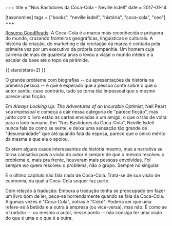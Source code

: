 +++
title = "Nos Bastidores da Coca-Cola - Neville Isdell"
date = 2017-01-14

[taxonomies]
tags = ["books", "neville isdell", "história", "coca-cola", "ceo"]
+++

[Resumo GoodReads](https://www.goodreads.com/book/show/26831728-nos-bastidores-da-coca-cola):
A Coca-Cola é a marca mais reconhecida e próspera do mundo, cruzando
fronteiras geográficas, linguísticas e culturais. A história da criação, do
marketing e da recriação da marca é contada pela primeira vez por um executivo
da própria companhia. Um homem cuja carreira de mais de quarenta anos o levou
a viajar o mundo inteiro e a escalar da base até o topo da pirâmide.

<!-- more -->

{{ stars(stars=2) }}

O grande problema com biografias -- ou apresentações de história na primeira
pessoa -- é que é esperado que a pessoa conte sobre o que o autor sentiu; caso
contrário, tudo se torna tão impessoal que o mesmo parece uma ficção.

Em _Always Looking Up: The Adventures of an Incurable Optimist_, Neil Peart
soa impessoal e começa a cair nessa categoria de "parece ficção", mas junto
com o livro estão as cartas enviadas a um amigo, o que o trás de volta para o
lado humano. Em "Nos Bastidores da Coca-Cola", Neville Isdell nunca fala de
como se sente, e deixa uma sensação tão grande de "desumanidade" que até
quando fala da esposa, parece que o único mérito da mesma é que ela o apoiou.

Existem alguns casos interessantes de história mesmo, mas a narrativa se torna
cansativa pois a visão do autor é sempre de que o mesmo resolveu o problema e,
mais pra frente, houveram mais pessoas envolvidas. Foi sempre *ele* quem
resolveu o problema, não o grupo. Sempre no singular.

E o último capítulo não fala nada de Coca-Cola. Trata-se de sua visão de
economia, da qual a Coca-Cola sequer faz parte.

Com relação à tradução: Embora a tradução tenha se preocupado em fazer um
livro bom de ler, peca-se horrendamente quando se fala da Coca-Cola. Algumas
vezes é "Coca-Cola", outras é "Coke". Poderia ser que uma refere-se à bebida e
a outra à empresa (ou vice-versa), mas não. É como se o tradutor -- ou mesmo o
autor, nesse ponto -- não consiga ter uma visão do que é uma e o que é a
outra.
